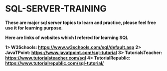 # SQL-SERVER-TRAINING
**These are major sql server topics to learn and practice, please feel free use it for learning purpose.**

**Here are links of websites which I refered for learning SQL**

**1> W3Schools: https://www.w3schools.com/sql/default.asp**
**2> JavaTPoint: https://www.javatpoint.com/sql-tutorial**
**3> TutorialsTeacher: https://www.tutorialsteacher.com/sql**
**4> TutorialRepublic: https://www.tutorialrepublic.com/sql-tutorial/**
